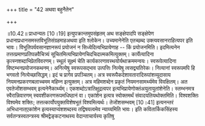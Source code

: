 +++
title = "42 अथवा बहुनैतेन"

+++
  
  
॥10.42॥ प्राधान्यतः \[10।19\] इत्युपक्रान्तमुपसंहृतम् अथ सङ्क्षेपादपि
सङ्क्षेपेण प्रधानाप्रधानसमस्तविभूतिसंग्रहमाहअथवा इति
श्लोकेन। उच्यमानेनेति एतच्छब्द उक्त्यवसानराहित्यपर इति भावः।
विभूतिपर्यवसानज्ञानरूपं प्रयोजनं न सिध्येदित्यभिप्रायेणाह -- किं
प्रयोजनमिति। इदमित्यनेन तत्तत्प्रमाणप्रतिपन्नवैचित्र्यं
सूचितमित्यभिप्रायेणचिदचिदात्मकमित्युक्तम्। कार्येत्यादिना
कृत्स्नशब्दाभिप्रेतविवरणम्। स्थूलं सूक्ष्मं चेति
कार्यकारणावस्थयोर्यथाक्रममन्वयः। स्वरूपेत्यादिना विष्टम्भनप्रयोजनकथनम्।
अनित्येषु स्वरूपसद्भाव उत्पत्तिः नित्येषु त्वसद्व्यतिरेकः। नित्यानां
स्वरूपमपि हि भगवतो नित्येच्छासिद्धम्। इदं च प्रागेव प्रपञ्चितम्। अत्र
स्वरूपैकदेशावतारादिरूपांशव्युदासाय नियमनप्रकरणबलाच्चमम महिम्न
इत्युक्तम्। अत्र महिमशब्देन प्रकृतं नियमनसामर्थ्यमेव विवक्षितम्। अत
एवतेजोंशसम्भवम् इत्यनेनैकार्थ्यम्। एकशब्दोऽत्रातिक्षुद्रत्वपर
इत्यभिप्रायेणोक्तंअयुतायुतांशेनेति। स्तम्भनमत्र स्वैरान्निवारणम्
स्ववशीकरणरूपमधिष्ठानं वा। एकांशेन इत्यत्र स्वोक्तमर्थं
संवादयतियथोक्तमिति। विश्वशक्तिः विश्वमेव शक्तिः;
तत्तत्कार्योपयुक्तविशेषभूतं विश्वमित्यर्थः। तेजोंशसम्भवम् \[10।41\]
इत्यनन्तरं अभिधानात्एकांशेन इत्यस्याप्यंशशब्दस्य तद्विषयत्वमेव
न्याय्यमिति भावः। इति कवितार्किकसिंहस्य सर्वतन्त्रस्वतन्त्रस्य
श्रीमद्वेङ्कटनाथस्य वेदान्ताचार्यस्य कृतिषु  
  
